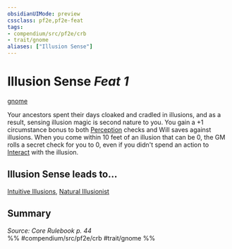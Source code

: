 ```yaml
---
obsidianUIMode: preview
cssclass: pf2e,pf2e-feat
tags:
- compendium/src/pf2e/crb
- trait/gnome
aliases: ["Illusion Sense"]
---
```

# Illusion Sense  *Feat 1*  
[gnome](gnome.md "Gnome Ancestry & Heritage Trait")  


Your ancestors spent their days cloaked and cradled in illusions, and as a result, sensing illusion magic is second nature to you. You gain a +1 circumstance bonus to both [Perception](skills.md#Perception) checks and Will saves against illusions. When you come within 10 feet of an illusion that can be 0, the GM rolls a secret check for you to 0, even if you didn't spend an action to [Interact](interact.md) with the illusion.

## Illusion Sense leads to...

[Intuitive Illusions](intuitive-illusions-locg.md), [Natural Illusionist](natural-illusionist-locg.md)

## Summary

*Source: Core Rulebook p. 44*  
%% #compendium/src/pf2e/crb #trait/gnome %%